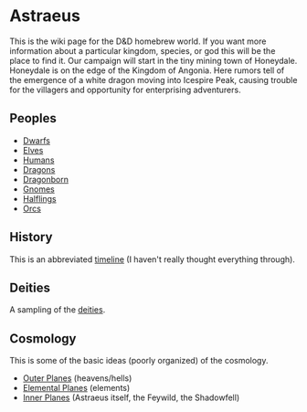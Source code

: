 # Astraeus 

This is the wiki page for the D&D homebrew world. If you want more information about a particular kingdom, species, or god this will be the place to find it. Our campaign will start in the tiny mining town of Honeydale. Honeydale is on the edge of the Kingdom of Angonia. Here rumors tell of the emergence of a white dragon moving into Icespire Peak, causing trouble for the villagers and opportunity for enterprising adventurers.

## Peoples

* [Dwarfs](wiki/dwarfs.md)
* [Elves](wiki/elves.md)
* [Humans](wiki/humans.md)
* [Dragons](wiki/dragons.md)
* [Dragonborn](wiki/dragonborn.md)
* [Gnomes](wiki/gnomes.md)
* [Halflings](wiki/halflings.md)
* [Orcs](wiki/orcs.md)

## History

This is an abbreviated [timeline](wiki/timeline.md) (I haven't really thought everything through).

## Deities

A sampling of the [deities](wiki/deities.md).

## Cosmology

This is some of the basic ideas (poorly organized) of the cosmology.

* [Outer Planes](wiki/outer-planes.md) (heavens/hells)
* [Elemental Planes](wiki/elemental-planes.md) (elements)
* [Inner Planes](wiki/inner-planes.md) (Astraeus itself, the Feywild, the Shadowfell)
